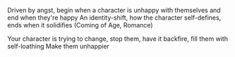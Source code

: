 Driven by angst, begin when a character is unhappy with themselves and end when they're happy
An identity-shift, how the character self-defines, ends when it solidifies (Coming of Age, Romance)

Your character is trying to change, stop them, have it backfire, fill them with self-loathing
Make them unhappier